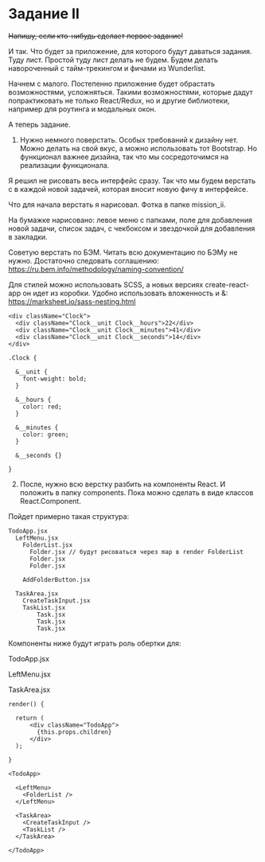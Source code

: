 # Задание II

~~Напишу, если кто-нибудь сделает первое задание!~~

И так. Что будет за приложение, для которого будут даваться задания. Туду лист. Простой туду лист делать не будем. Будем делать навороченный с тайм-трекингом и фичами из Wunderlist.

Начнем с малого. Постепенно приложение будет обрастать возможностями, усложняться. Такими возможностями, которые дадут попрактиковать не только React/Redux, но и другие библиотеки, например для роутинга и модальных окон.

А теперь задание.

1) Нужно немного поверстать. Особых требований к дизайну нет. Можно делать на свой вкус, а можно использовать тот Bootstrap. Но функционал важнее дизайна, так что мы сосредоточимся на реализации функционала.

Я решил не рисовать весь интерфейс сразу. Так что  мы будем верстать с в каждой новой задачей, которая вносит новую фичу в интерфейсе.

Что для начала верстать я нарисовал. Фотка в папке mission_ii.

На бумажке нарисовано: левое меню с папками, поле для добавления новой задачи, список задач, с чекбоксом и звездочкой для добавления  в закладки.

Cоветую верстать по БЭМ. Читать всю документацию по БЭМу не нужно. Достаточно следовать соглашению:
https://ru.bem.info/methodology/naming-convention/

Для стилей можно использовать SCSS, а новых версиях create-react-app он идет из коробки. Удобно использовать вложенность и &:
https://marksheet.io/sass-nesting.html

```
<div className="Clock">
  <div className="Clock__unit Clock__hours">22</div>
  <div className="Clock__unit Clock__minutes">41</div>
  <div className="Clock__unit Clock__seconds">14</div>
</div>
```

```
.Clock {

  &__unit {
    font-weight: bold;
  }

  &__hours {
    color: red;
  }

  &__minutes {
    color: green;
  }

  &__seconds {}

}

```


2) После, нужно всю верстку разбить на компоненты React. И положить в папку components. Пока можно сделать в виде классов React.Component.

Пойдет примерно такая структура:

```
TodoApp.jsx
  LeftMenu.jsx
    FolderList.jsx
      Folder.jsx // будут рисоваться через map в render FolderList
      Folder.jsx
      Folder.jsx

    AddFolderButton.jsx

  TaskArea.jsx
    CreateTaskInput.jsx
    TaskList.jsx
        Task.jsx
        Task.jsx
        Task.jsx
```

Компоненты ниже будут играть роль обертки для:

TodoApp.jsx

LeftMenu.jsx

TaskArea.jsx


```
render() {

  return (
      <div className="TodoApp">
        {this.props.children}
      </div>
  );

}
```

```
<TodoApp>

  <LeftMenu>
    <FolderList />
  </LeftMenu>

  <TaskArea>
    <CreateTaskInput />
    <TaskList />
  </TaskArea>

</TodoApp>
```
